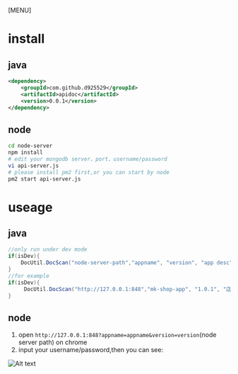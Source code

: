 [MENU]

# install



## java

```xml
<dependency>
    <groupId>com.github.d925529</groupId>
    <artifactId>apidoc</artifactId>
    <version>0.0.1</version>
</dependency>
```

## node

```bash
cd node-server
npm install
# edit your mongodb server、port、username/password
vi api-server.js
# please install pm2 first,or you can start by node
pm2 start api-server.js
```




# useage

## java

```java
//only run under dev mode
if(isDev){
    DocUtil.DocScan("node-server-path","appname", "version", "app desc","domain package", "api packages");
}
//for example
if(isDev){
     DocUtil.DocScan("http://127.0.0.1:848","mk-shop-app", "1.0.1", "店铺接口","com.mk.domain", "com.mk.controller.shop");
}
```

## node

1. open `http://127.0.0.1:848?appname=appname&version=version`(node server path) on chrome
2. input your username/password,then you can see:

![Alt text](/path/to/img.jpg)



